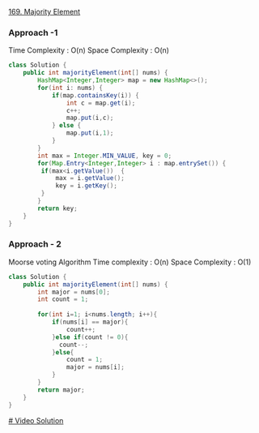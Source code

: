 [169. Majority Element](https://leetcode.com/problems/majority-element/)


### Approach -1

Time Complexity : O(n)
Space Complexity : O(n)

``` java
class Solution {
    public int majorityElement(int[] nums) {
        HashMap<Integer,Integer> map = new HashMap<>();
        for(int i: nums) {
            if(map.containsKey(i)) {
                int c = map.get(i);
                c++;
                map.put(i,c);
            } else {
                map.put(i,1);
            }
        }
        int max = Integer.MIN_VALUE, key = 0;
        for(Map.Entry<Integer,Integer> i : map.entrySet()) {
         if(max<i.getValue())  {
             max = i.getValue();
             key = i.getKey();
         }   
        }
        return key;
    }
}

```


### Approach - 2
Moorse voting Algorithm
Time complexity : O(n)
Space Complexity : O(1)

``` java
class Solution {
    public int majorityElement(int[] nums) {
        int major = nums[0];
        int count = 1;
        
        for(int i=1; i<nums.length; i++){
            if(nums[i] == major){
                count++;
            }else if(count != 0){
              count--;
            }else{
                count = 1;
                major = nums[i];
            }
        }
        return major;
    }
}
```

[# Video Solution](https://youtu.be/AoX3BPWNnoE)